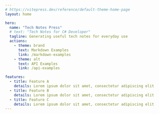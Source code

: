 ```yaml
---
# https://vitepress.dev/reference/default-theme-home-page
layout: home

hero:
  name: "Tech Notes Press"
  # text: "Tech Notes for C# Developer"
  tagline: Generating useful tech notes for everyday use
  actions:
    - theme: brand
      text: Markdown Examples
      link: /markdown-examples
    - theme: alt
      text: API Examples
      link: /api-examples

features:
  - title: Feature A
    details: Lorem ipsum dolor sit amet, consectetur adipiscing elit
  - title: Feature B
    details: Lorem ipsum dolor sit amet, consectetur adipiscing elit
  - title: Feature C
    details: Lorem ipsum dolor sit amet, consectetur adipiscing elit
---
```


<SignInOutComponent />

<script setup>
  import SignInOutComponent from '.vitepress/components/SignInOutComponent.vue'
</script>